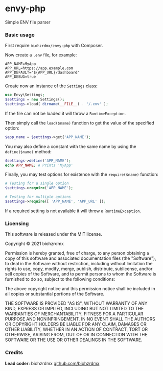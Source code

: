 # envy-php

Simple ENV file parser

### Basic usage

First require `biohzrdmx/envy-php` with Composer.

Now create a `.env` file, for example:

```dosini
APP_NAME=MyApp
APP_URL=https://app.example.com
APP_DEFAULT="${APP_URL}/dashboard"
APP_DEBUG=true
```

Create now an instance of the `Settings` class:

```php
use Envy\Settings;
$settings = new Settings();
$settings->load( dirname(__FILE__) . '/.env' );
```

If the file can not be loaded it will throw a `RuntimeException`.

Then simply call the `load($name)` function to get the value of the specified option:

```php
$app_name = $settings->get('APP_NAME');
```

You may also define a constant with the same name by using the `define($name)` method:

```php
$settings->define('APP_NAME');
echo APP_NAME; # Prints 'MyApp'
```

Finally, you may test options for existence with the `require($name)` function:

```php
# Testing for a single option
$settings->require('APP_NAME');

# Testing for multiple options
$settings->require([ 'APP_NAME', 'APP_URL' ]);
```

If a required setting is not available it will throw a `RuntimeException`.

### Licensing

This software is released under the MIT license.

Copyright © 2021 biohzrdmx

Permission is hereby granted, free of charge, to any person obtaining a copy of this software and associated documentation files (the "Software"), to deal in the Software without restriction, including without limitation the rights to use, copy, modify, merge, publish, distribute, sublicense, and/or sell copies of the Software, and to permit persons to whom the Software is furnished to do so, subject to the following conditions:

The above copyright notice and this permission notice shall be included in all copies or substantial portions of the Software.

THE SOFTWARE IS PROVIDED "AS IS", WITHOUT WARRANTY OF ANY KIND, EXPRESS OR IMPLIED, INCLUDING BUT NOT LIMITED TO THE WARRANTIES OF MERCHANTABILITY, FITNESS FOR A PARTICULAR PURPOSE AND NONINFRINGEMENT. IN NO EVENT SHALL THE AUTHORS OR COPYRIGHT HOLDERS BE LIABLE FOR ANY CLAIM, DAMAGES OR OTHER LIABILITY, WHETHER IN AN ACTION OF CONTRACT, TORT OR OTHERWISE, ARISING FROM, OUT OF OR IN CONNECTION WITH THE SOFTWARE OR THE USE OR OTHER DEALINGS IN THE SOFTWARE.

### Credits

**Lead coder:** biohzrdmx [github.com/biohzrdmx](http://github.com/biohzrdmx)